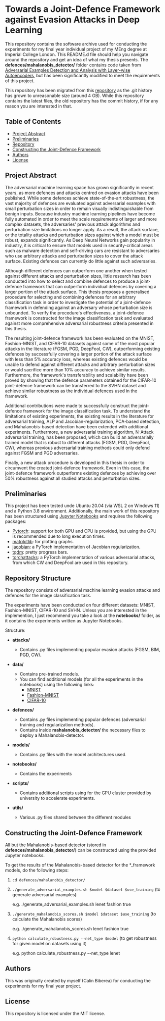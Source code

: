 # Towards a Joint-Defence Framework against Evasion Attacks in Deep Learning

This repository contains the software archive used for conducting the experiments for my final year individual project of my MEng degree at Imperial College London. This README.d file should help you navigate around the repository and get an idea of what my thesis presents. The **defences/mahalanobis_detector/** folder contains code taken from [Adversarial Examples Detection and Analysis with Layer-wise Autoencoders](https://github.com/gmum/adversarial_examples_ae_layers), but has been significantly modified to meet the requirements of this project.

This repository has been migrated from this [repository](https://github.com/calinbiberea/towards-joint-defence-framework-commit-archive) as the .git history has grown to unreasonable size (around 4 GB). While this repository contains the latest files, the old repository has the commit history, if for any reason you are interested in that.

## Table of Contents
- [Project Abstract](#project-abstract)
- [Preliminaries](#preliminaries)
- [Repository](#repository-structure)
- [Constructing the Joint-Defence Framework](#constructing-the-joint-defence-framework)
- [Authors](#authors)
- [License](#license)

## Project Abstract

The adversarial machine learning space has grown significantly in recent years, as more defences and attacks centred on evasion attacks have been published. While some defences achieve state-of-the-art robustness, the vast majority of defences are evaluated against adversarial examples with small perturbation sizes in order to remain visually indistinguishable from benign inputs. Because industry machine learning pipelines have become fully automated in order to meet the scale requirements of larger and more complex datasets, the adversaries' previous attack algorithms and perturbation size limitations no longer apply. As a result, the attack surface, or the totality attacks and perturbation sizes against which a model must be robust, expands significantly. As Deep Neural Networks gain popularity in industry, it is critical to ensure that models used in security-critical areas such as malware detection and self-driving cars are resistant to adversaries who use arbitrary attacks and perturbation sizes to cover the attack surface. Existing defences can currently do little against such adversaries.

Although different defences can outperform one another when tested against different attacks and perturbation sizes, little research has been conducted into how to select and combine defences to produce a joint-defence framework that can outperform individual defences by covering a larger portion of the attack surface.
This thesis proposes a generalised procedure for selecting and combining defences for an arbitrary classification task in order to investigate the potential of a joint-defence framework in defending against an adversary whose perturbation size is unbounded. To verify the procedure's effectiveness, a joint-defence framework is constructed for the image classification task and evaluated against more comprehensive adversarial robustness criteria presented in this thesis.

The resulting joint-defence framework has been evaluated on the MNIST, Fashion-MNIST, and CIFAR-10 datasets against some of the most popular attacks in the literature (FGSM, PGD, DeepFool, CW), outperforming existing defences by successfully covering a larger portion of the attack surface with less than 5% accuracy loss, whereas existing defences would be unable to defend against different attacks and arbitrary perturbation sizes or would sacrifice more than 10% accuracy to achieve similar results. Furthermore, the framework's transferability and scalability have been proved by showing that the defence parameters obtained for the CIFAR-10 joint-defence framework can be transferred to the SVHN dataset and achieve similar robustness as the individual defences used in the framework.

Additional contributions were made to successfully construct the joint-defence framework for the image classification task. To understand the limitations of existing experiments, the existing results in the literature for adversarial training, ALP and Jacobian-regularization, PCA-based detection, and Mahalanobis-based detection have been extended with additional experiments. Furthermore, a new adversarial training algorithm, N-Attack adversarial training, has been proposed, which can build an adversarially trained model that is robust to different attacks (FGSM, PGD, DeepFool, CW), whereas previous adversarial training methods could only defend against FGSM and PGD adversaries.

Finally, a new attack procedure is developed in this thesis in order to circumvent the created joint-defence framework. Even in this case, the joint-defence framework outperforms existing defences by achieving over 50\% robustness against all studied attacks and perturbation sizes.

## Preliminaries

This project has been tested unde Ubuntu 20.04 (via WSL 2 on Windows 11) and a Python 3.8 environment. Additionally, the main work of this repository has been structured using [Jupyter Notebooks](https://jupyter.org/) and requires the following packages:

* [Pytorch](http://pytorch.org/): support for both GPU and CPU is provided, but using the GPU is recommended due to long execution times.
* [matplotlib](https://matplotlib.org/): for plotting graphs.
* [jacobian](https://github.com/facebookresearch/jacobian_regularizer): a PyTorch implementation of Jacobian regularization.
* [tqdm](https://github.com/tqdm/tqdm): pretty progress bars.
* [torchattacks](https://github.com/Harry24k/adversarial-attacks-pytorch): a PyTorch implementation of various adversarial attacks, from which CW and DeepFool are used in this repository.

## Repository Structure

The repository consists of adversarial machine learning evasion attacks and defences for the image classification task.

The experiments have been conducted on four different datasets: MNIST, Fashion-MNIST, CIFAR-10 and SVHN.
Unless you are interested in the implemention, I just recommend you take a look at the **notebooks/** folder, as it contains the experiments written as Jupyter Notebooks.

Structure:
- **attacks/**
    - Contains .py files implementing popular evasion attacks (FGSM, BIM, PGD, CW).

- **data/**
    - Contains pre-trained models.
    - You can find additional models (for all the experiments in the notebooks) using the following links:
        - [MNIST](https://drive.google.com/file/d/1UrRky3J2bUn1Z-yR3pU11Gq8oiqziFcB/view?usp=sharing)
        - [Fashion-MNIST](https://drive.google.com/file/d/1A8g1UYD1NXZBoDFqDfxmcP5jzx0OEiRF/view?usp=sharing)
        - [CIFAR-10](https://drive.google.com/file/d/1yBBka4XUUphaCHDoCD_NWGNqxIMegz80/view?usp=sharing)

- **defences/**
    - Contains .py files implementing popular defences (adversarial training and regularization methods).
    - Contains inside **mahalanobis_detector/** the necessary files to deploy a Mahalanobis-detector.

- **models/**
    - Contains .py files with the model architectures used.

- **notebooks/**
    - Contains the experiments

- **scripts/**
    - Contains additional scripts using for the GPU cluster provided by university to accelerate experiments.

- **utils/**
    - Various .py files shared between the different modules

## Constructing the Joint-Defence Framework

All but the Mahalanobis-based detector (stored in **defences/mahalanobis_detector/**) can be constructed using
the provided Jupyter notebooks.

To get the results of the Mahalanobis-based detector for the *_framework models, do the following steps:

1. `cd defences/mahalanobis_detector/`
2. `./generate_adversarial_examples.sh $model $dataset $use_training` (to generate adversarial examples)

    e.g. ./generate_adversarial_examples.sh lenet fashion true
3. `./generate_mahalanobis_scores.sh $model $dataset $use_training` (to calculate the Mahalanobis scores)

    e.g. ./generate_mahalanobis_scores.sh lenet fashion true
4. `python calculate_robustness.py --net_type $model` (to get robustness for given model on datasets using it)

    e.g. python calculate_robustness.py --net_type lenet

## Authors

This was originally created by myself (Calin Biberea) for conducting the experiments for my final year project.

## License

This repository is licensed under the MIT license.